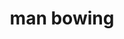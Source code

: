---
layout: smileys&emotion
title: man bowing
emoji: man_bowing
permalink: 🙇‍♂️.html
image: assets/img/3moji/man_bowing.png
---